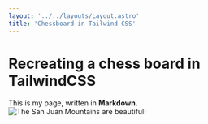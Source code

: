 ```yaml
---
layout: '../../layouts/Layout.astro'
title: 'Chessboard in Tailwind CSS'
---
```

# Recreating a chess board in TailwindCSS

This is my page, written in **Markdown.**
![The San Juan Mountains are beautiful!](/flower.jpeg "San Juan Mountains")